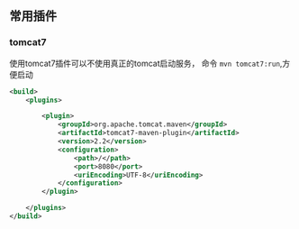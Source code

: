 

## 常用插件

### tomcat7

使用tomcat7插件可以不使用真正的tomcat启动服务， 命令 `mvn tomcat7:run`,方便启动

```xml
<build>
    <plugins>

        <plugin>
            <groupId>org.apache.tomcat.maven</groupId>
            <artifactId>tomcat7-maven-plugin</artifactId>
            <version>2.2</version>
            <configuration>
                <path>/</path>
                <port>8080</port>
                <uriEncoding>UTF-8</uriEncoding>
            </configuration>
        </plugin>

    </plugins>
</build>
```

